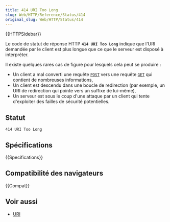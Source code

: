 ```yaml
---
title: 414 URI Too Long
slug: Web/HTTP/Reference/Status/414
original_slug: Web/HTTP/Status/414
---
```


{{HTTPSidebar}}

Le code de statut de réponse HTTP **`414 URI Too Long`** indique que l'URI demandée par le client est plus longue que ce que le serveur est disposé à interpréter.

Il existe quelques rares cas de figure pour lesquels cela peut se produire&nbsp;:

- Un client a mal converti une requête [`POST`](/fr/docs/Web/HTTP/Methods/POST) vers une requête [`GET`](/fr/docs/Web/HTTP/Methods/GET) qui contient de nombreuses informations,
- Un client est descendu dans une boucle de redirection (par exemple, un URI de redirection qui pointe vers un suffixe de lui-même),
- Un serveur est sous le coup d'une attaque par un client qui tente d'exploiter des failles de sécurité potentielles.

## Statut

```
414 URI Too Long
```

## Spécifications

{{Specifications}}

## Compatibilité des navigateurs

{{Compat}}

## Voir aussi

- [URI](/fr/docs/Glossary/URI)
